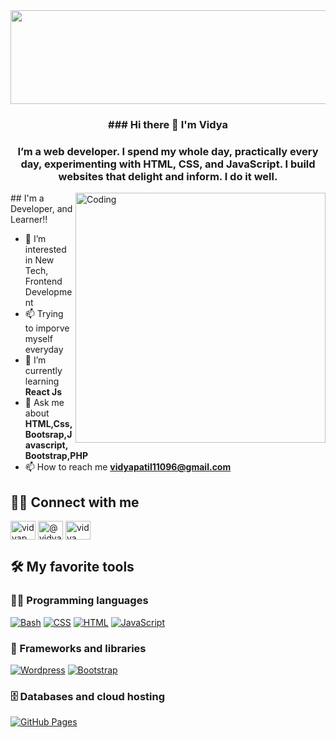 <img align="center" src="https://user-images.githubusercontent.com/64088428/161745505-37dfa168-17eb-489d-ba13-7b74054291dc.jpg" height="150" width="1200"/>

<h3 align="center">### Hi there 👋 I'm Vidya</h3>
<h3 align="center">I’m a web developer. I spend my whole day, practically every day, experimenting with HTML, CSS, and JavaScript. I build websites that delight and inform. I do it well.</h3>
<img src="https://c.tenor.com/sCpDkw9380sAAAAM/web-development-web.gif"img align="right" alt="Coding" width="400">
## I'm a  Developer, and Learner!!

- 👀 I’m interested in New Tech, Frontend Development
- 📫 Trying to imporve myself everyday
- 🌱 I’m currently learning **React Js**
- 💬 Ask me about **HTML,Css,Bootsrap,Javascript,Bootstrap,PHP**
- 📫 How to reach me **vidyapatil11096@gmail.com**

## 🙋‍♂️ Connect with me
<p align="left">
<a href="https://codepen.io/vidyap" target="blank"><img align="center" src="https://raw.githubusercontent.com/rahuldkjain/github-profile-readme-generator/master/src/images/icons/Social/codepen.svg" alt="vidyap" height="30" width="40" /></a>
<a href="https://twitter.com/@vidyapa83072383" target="blank"><img align="center" src="https://raw.githubusercontent.com/rahuldkjain/github-profile-readme-generator/master/src/images/icons/Social/twitter.svg" alt="@vidyapa83072383" height="30" width="40" /></a>
<a href="https://linkedin.com/in/vidya patil" target="blank"><img align="center" src="https://raw.githubusercontent.com/rahuldkjain/github-profile-readme-generator/master/src/images/icons/Social/linked-in-alt.svg" alt="vidya patil" height="30" width="40" /></a>
</p>

## 🛠️ My favorite tools

### 👨‍💻 Programming languages<p align="left">
  <p>
    <a href="#"><img alt="Bash" src="https://img.shields.io/badge/Bash%20-%23121011.svg?logo=gnu-bash&logoColor=white"></a>
    <a href="#"><img alt="CSS" src="https://img.shields.io/badge/CSS%20-%231572B6.svg?logo=css3&logoColor=white"></a>
    <a href="#"><img alt="HTML" src="https://img.shields.io/badge/HTML%20-%23E34F26.svg?logo=html5&logoColor=white"></a>
    <a href="#"><img alt="JavaScript" src="https://img.shields.io/badge/JavaScript%20-%23F7DF1E.svg?logo=javascript&logoColor=black"></a>
</p>

### 🧰 Frameworks and libraries

<p>
    <a href="#"><img alt="Wordpress" src="https://img.shields.io/badge/Wordpress-21759B?logo=wordpress&logoColor=white"></a>
    <a href="#"><img alt="Bootstrap" src="https://img.shields.io/badge/Bootstarp-21759B?logo=bootstrap&logoColor=white"></a>
</p>

### 🗄️ Databases and cloud hosting

<p>
    <a href="#"><img alt="GitHub Pages" src="https://img.shields.io/badge/GitHub%20Pages-%23327FC7.svg?logo=github&logoColor=white"></a>
</p>
